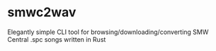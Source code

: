 # smwc2wav
Elegantly simple CLI tool for browsing/downloading/converting SMW Central .spc songs written in Rust
